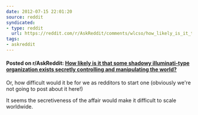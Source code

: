 ```yaml
---
date: 2012-07-15 22:01:20
source: reddit
syndicated:
- type: reddit
  url: https://reddit.com/r/AskReddit/comments/wlcso/how_likely_is_it_that_some_shadowy_illuminatitype/
tags:
- askreddit
---
```


#### Posted on r/AskReddit: [How likely is it that some shadowy illuminati-type organization exists secretly controlling and manipulating the world?](https://reddit.com/r/AskReddit/comments/wlcso/how_likely_is_it_that_some_shadowy_illuminatitype/)

Or, how difficult would it be for we as redditors to start one (obviously we're not going to post about it here!)

It seems the secretiveness of the affair would make it difficult to scale worldwide.
